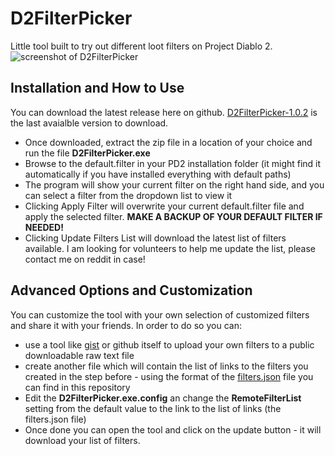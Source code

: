 # D2FilterPicker
Little tool built to try out different loot filters on Project Diablo 2.
![screenshot of D2FilterPicker](https://i.imgur.com/XqwGI8m.png)

## Installation and How to Use
You can download the latest release here on github.
[D2FilterPicker-1.0.2](https://github.com/mik1893/D2FilterPicker/releases/download/V1.0.2/D2FilterPicker-1.0.2.zip) is the last avaialble version to download.

* Once downloaded, extract the zip file in a location of your choice and run the file **D2FilterPicker.exe**
* Browse to the default.filter in your PD2 installation folder (it might find it automatically if you have installed everything with default paths)
* The program will show your current filter on the right hand side, and you can select a filter from the dropdown list to view it
* Clicking Apply Filter will overwrite your current default.filter file and apply the selected filter. **MAKE A BACKUP OF YOUR DEFAULT FILTER IF NEEDED!**
* Clicking Update Filters List will download the latest list of filters available. I am looking for volunteers to help me update the list, please contact me on reddit in case!

## Advanced Options and Customization
You can customize the tool with your own selection of customized filters and share it with your friends. In order to do so you can:

* use a tool like [gist](https://gist.github.com) or github itself to upload your own filters to a public downloadable raw text file
* create another file which will contain the list of links to the filters you created in the step before - using the format of the [filters.json](https://raw.githubusercontent.com/mik1893/D2FilterPicker/main/D2FilterPicker/filters.json) file you can find in this repository
* Edit the **D2FilterPicker.exe.config** an change the **RemoteFilterList** setting from the default value to the link to the list of links (the filters.json file)
* Once done you can open the tool and click on the update button - it will download your list of filters.
